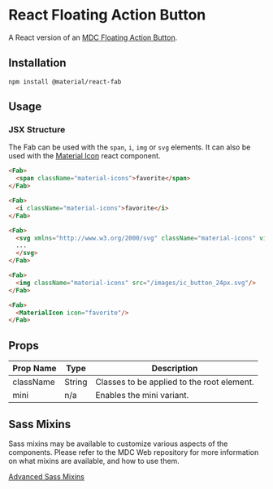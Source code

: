 # React Floating Action Button

A React version of an [MDC Floating Action Button](https://github.com/material-components/material-components-web/tree/master/packages/mdc-fab).

## Installation

```
npm install @material/react-fab
```

## Usage

### JSX Structure

The Fab can be used with the `span`, `i`, `img` or `svg` elements. It can also be used with the
[Material Icon](../material-icon) react component.
```html
<Fab>
  <span className="material-icons">favorite</span>
</Fab>

<Fab>
  <i className="material-icons">favorite</i>
</Fab>

<Fab>
  <svg xmlns="http://www.w3.org/2000/svg" className="material-icons" viewBox="0 0 24 24">
  ...
  </svg>
</Fab>

<Fab>
  <img className="material-icons" src="/images/ic_button_24px.svg"/>
</Fab>

<Fab>
  <MaterialIcon icon="favorite"/>
</Fab>
```

## Props

Prop Name | Type | Description
--- | --- | ---
className | String | Classes to be applied to the root element.
mini | n/a | Enables the mini variant.

## Sass Mixins

Sass mixins may be available to customize various aspects of the components. Please refer to the
MDC Web repository for more information on what mixins are available, and how to use them. 

[Advanced Sass Mixins](https://github.com/material-components/material-components-web/blob/v0.35.0/packages/mdc-fab/README.md#advanced-sass-mixins)
